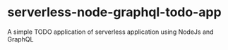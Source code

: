 # serverless-node-graphql-todo-app
A simple TODO application of serverless application using NodeJs and GraphQL 

